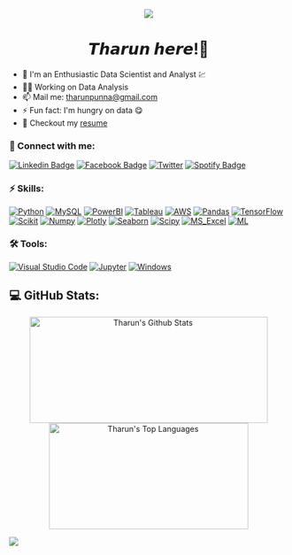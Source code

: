 <p align="right">
  <a href="https://wakatime.com/PUNNA-THARUN"><img alt="" src="https://wakatime.com/badge/user/8e02bfd3-85d8-4d9d-88df-fa983f91ff30.svg"></a>
  <a href="#"><img alt="" src="https://gpvc.arturio.dev/PUNNA-THARUN"></a>
</p>

<p align="center"><img src="https://user-images.githubusercontent.com/112575126/235303194-ac77b7e4-8af8-4b1a-8cfc-33cde72fd45e.gif"></p><h1 align="center">𝙏𝙝𝙖𝙧𝙪𝙣 𝙝𝙚𝙧𝙚!👋
</h1>

- 🔭 I'm an Enthusiastic Data Scientist and Analyst 💹
- 👷‍♂️ Working on Data Analysis
- 📫 Mail me: [tharunpunna@gmail.com](mailto:tharunpunna@gmail.com)
- ⚡ Fun fact: I'm hungry on data 😋
- 📃 Checkout my [resume](https://github.com/PUNNA-THARUN/PUNNA-THARUN/blob/main/resume.pdf)


### 🔗 Connect with me:

[![Linkedin Badge](https://img.shields.io/badge/-Punna%20Tharun-blue?logo=Linkedin&logoColor=white&link=https://www.linkedin.com/in/punna-tharun/)](https://www.linkedin.com/in/punna-tharun/)
[![Facebook Badge](https://img.shields.io/badge/-P%20Tharun-blue?logo=Facebook&logoColor=white&link=https://www.facebook.com/tharun.punna.9/)](https://www.facebook.com/tharun.punna.9/)
[![Twitter](https://img.shields.io/badge/@PunnaTharun-%231DA1F2.svg?logo=Twitter&logoColor=white)](https://twitter.com/PunnaTharun)
[![Spotify Badge](https://img.shields.io/badge/-tharunpunna-1ed760?logo=hackerrank&logoColor=white&link=https://www.iconfinder.com/icons/4373234/hackerrank_logo_logos_icon)](https://www.hackerrank.com/tharunpunna?hr_r=1)


### ⚡ Skills:
[![Python](https://img.shields.io/badge/-Python-yellow?logo=Python)](#)
[![MySQL](https://img.shields.io/badge/-MySQL-5e5e5e?logo=MySQL)](#)
[![PowerBI](https://img.shields.io/badge/-PowerBI-5e5e5e?logo=powerBI)](#)
[![Tableau](https://img.shields.io/badge/-tableau-5e5e5e?logo=tableau)](#)
[![AWS](https://img.shields.io/badge/-AWS-5e5e5e?logo=Amazon)](#)
[![Pandas](https://img.shields.io/badge/-Pandas-5e5e5e?logo=Pandas)](#)
[![TensorFlow](https://img.shields.io/badge/-TensorFlow-5e5e5e?logo=TensorFlow)](#)
[![Scikit](https://img.shields.io/badge/-scikit%20learn-5e5e5e?logo=scikit-learn)](#)
[![Numpy](https://img.shields.io/badge/-Numpy-5e5e5e?logo=numpy)](#)
[![Plotly](https://img.shields.io/badge/-plotly-5E5E5E?logo=plotly)](#)
[![Seaborn](https://img.shields.io/badge/-Seaborn-5FCDE8?logo=seaborn)](#)
[![Scipy](https://img.shields.io/badge/-Scipy-5E5E5E?logo=scipy)](#)
[![MS_Excel](https://img.shields.io/badge/-Excel-09B755?logo=Microsoft+Excel)](#)
[![ML](https://img.shields.io/badge/-ML_&_NLP-914DEB?logo=opencv)](#)

### 🛠 Tools:
<p>
  <a href="#"><img alt="Visual Studio Code" src="https://img.shields.io/badge/Visual%20Studio%20Code-0078d7.svg?logo=visual-studio-code&logoColor=white"></a>
  <a href="#"><img alt="Jupyter" src="https://img.shields.io/badge/Jupyter-F37626.svg?logo=Jupyter&logoColor=white"></a>
  <a href="#"><img alt="Windows" src="https://img.shields.io/badge/Windows-0078D6?logo=windows&logoColor=white"></a>
</p>

## 💻 GitHub Stats:
<p align="center">
  <a href="#"><img alt="Tharun's Github Stats" src="https://github-readme-stats-sigma-five.vercel.app/api?username=PUNNA-THARUN&show_icons=true&theme=highcontrast" height="192px" width="430px"></a>
  <a href="#"><img alt="Tharun's Top Languages" src="https://github-readme-stats-sigma-five.vercel.app/api/top-langs/?username=mo-shakib&langs_count=8&count_private=true&layout=compact&theme=dark&hide_border=true&hide=Jupyter%20notebook,less&bg_color=151515&title_color=f2f2f2&icon_color=79fe96" height="192px" width="360px"></a><br>
</p>

<img align= "left" src="https://user-images.githubusercontent.com/112575126/232461898-cb1c2cf5-a8dc-46c6-b7ac-4c0adf145f6e.gif" />
  

